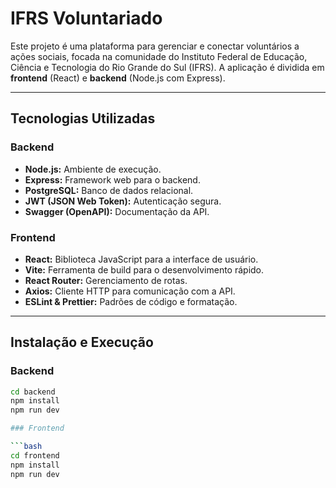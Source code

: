 # IFRS Voluntariado

Este projeto é uma plataforma para gerenciar e conectar voluntários a ações sociais, focada na comunidade do Instituto Federal de Educação, Ciência e Tecnologia do Rio Grande do Sul (IFRS). A aplicação é dividida em **frontend** (React) e **backend** (Node.js com Express).

---

## Tecnologias Utilizadas

### Backend
- **Node.js:** Ambiente de execução.
- **Express:** Framework web para o backend.
- **PostgreSQL:** Banco de dados relacional.
- **JWT (JSON Web Token):** Autenticação segura.
- **Swagger (OpenAPI):** Documentação da API.

### Frontend
- **React:** Biblioteca JavaScript para a interface de usuário.
- **Vite:** Ferramenta de build para o desenvolvimento rápido.
- **React Router:** Gerenciamento de rotas.
- **Axios:** Cliente HTTP para comunicação com a API.
- **ESLint & Prettier:** Padrões de código e formatação.

---

## Instalação e Execução

### Backend

```bash
cd backend
npm install
npm run dev

### Frontend

```bash
cd frontend
npm install
npm run dev